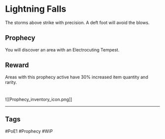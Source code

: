 # Lightning Falls
The storms above strike with precision. A deft foot will avoid the blows.
## Prophecy
You will discover an area with an Electrocuting Tempest.
## Reward
Areas with this prophecy active have 30% increased item quantity and rarity.

#
![[Prophecy_inventory_icon.png]]

---
## Tags
#PoE1 
#Prophecy
#WiP 